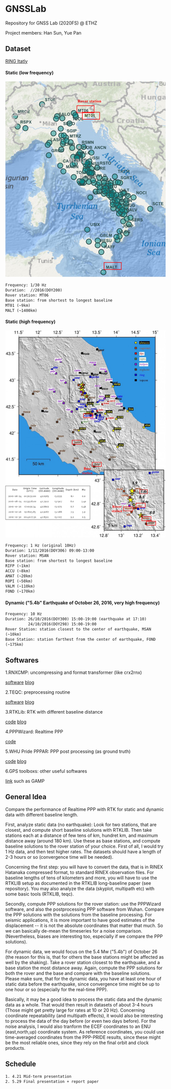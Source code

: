 # GNSSLab
Repository for GNSS Lab (2020FS) @ ETHZ

Project members: Han Sun, Yue Pan

## Dataset
[RING Itatly](http://ring.gm.ingv.it/?p=1333)


#### Static (low frequency)

![alt text](asset/map2.jpg)

```
Frequency: 1/30 Hz
Duration:  //2016(DOY200) 
Rover station: MT06
Base station: from shortest to longest baseline
MT01 (~9km)
MALT (~1400km)
```

#### Static (high frequency)

![alt text](asset/map1.jpg)

```
Frequency: 1 Hz (original 10Hz)
Duration: 1/11/2016(DOY306) 09:00-13:00
Rover station: MSAN
Base station: from shortest to longest baseline
RIFP (~1km)
ACCU (~8km)
AMAT (~20km)
ROPI (~50km)
VALM (~110km)
FOND (~170km)
```

#### Dynamic ("5.4b" Earthquake of October 26, 2016, very high frequency) 
```
Frequency: 10 Hz
Duration: 26/10/2016(DOY300) 15:00-19:00 (earthquake at 17:10)
          24/10/2016(DOY298) 15:00-19:00
Rover Station: station closest to the center of earthquake, MSAN (~10km)
Base Station: station farthest from the center of earthquake, FOND (~175km)
```

## Softwares
1.RNXCMP: uncompressing and format transformer (like crx2rnx)

[software](https://terras.gsi.go.jp/ja/crx2rnx.html) [blog](http://blog.sciencenet.cn/blog-1217335-1010460.html)

2.TEQC: preprocessing routine

[software](https://www.unavco.org/software/data-processing/teqc/teqc.html) [blog](http://wap.sciencenet.cn/home.php?mod=space&uid=3391834&do=blog&id=1151091)

3.RTKLib: RTK with different baseline distance

[code](https://github.com/tomojitakasu/RTKLIB) [blog](https://zhuanlan.zhihu.com/p/78359579)

4.PPPWizard: Realtime PPP

[code]()

5.WHU Pride PPPAR: PPP post processing (as ground truth)

[code](https://github.com/YuePanEdward/PRIDE-PPPAR) [blog](https://zhuanlan.zhihu.com/p/101144206) 

6.GPS toolboxs: other useful softwares

[link](https://www.ngs.noaa.gov/gps-toolbox/)  such as GAMP

## General Idea
  
  Compare the performance of Realtime PPP with RTK for static and dynamic data with different baseline length.
  
  First, analyze static data (no earthquake): Look for two stations, that are closest, and compute short baseline solutions with RTKLIB. Then take stations each at a distance of few tens of km, hundret km, and maximum distance away (around 180 km). Use these as base stations, and compute baseline solutions to the rover station of your choice. First of all, I would try 1 Hz data, and then test higher rates. The datasets should have a length of 2-3 hours or so (convergence time will be needed).
  
  Concerning the first step: you will have to convert the data, that is in RINEX Hatanaka compressed format, to standard RINEX observation files. For baseline lengths of tens of kilometers and more, you will have to use the RTKLIB setup as documented in the RTKLIB long-baseline paper (see repository). You may also analyze the data (skyplot, multipath etc) with some basic tools (RTKLIB, teqc).
   
  Secondly, compute PPP solutions for the rover station: use the PPPWizard software, and also the postprocessing PPP software from Wuhan. Compare the PPP solutions with the solutions from the baseline processing. For seismic applications, it is more important to have good estimates of the displacement -- it is not the absolute coordinates that matter that much. So we can basically de-mean the timeseries for a noise comparison. (Nevertheless, biases are interesting too, especially if we compare the PPP solutions). 
  
  For dynamic data, we would focus on the 5.4 Mw ("5.4b") of October 26 (the reason for this is, that for others the base stations might be affected as well by the shaking). Take a rover station closest to the earthquake, and a base station the most distance away. Again, compute the PPP solutions for both the rover and the base and compare with the baseline solutions.
   Please make sure, that for the dynamic data, you have at least one hour of static data before the earthquake, since convergence time might be up to one hour or so (especially for the real-time PPP).

  Basically, it may be a good idea to process the static data and the dynamic data as a whole. That would then result in datasets of about 3-4 hours (Those might get pretty large for rates at 10 or 20 Hz). Concerning coordinate repeatability (and multipath effects), it would also be interesting to process the data of the day before (or even two days before). For the noise analysis, I would also tranform the ECEF coordinates to an ENU (east,north,up) coordinate system. As reference coordinates, you could use time-averaged coordinates from the PPP-PRIDE results, since these might be the most reliable ones, since they rely on the final orbit and clock products.

## Schedule
```
1. 4.21 Mid-term presentation
2. 5.29 Final presentation + report paper
```
